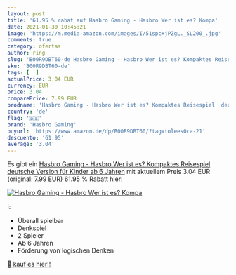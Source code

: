 ```yaml
---
layout: post
title: '61.95 % rabat auf Hasbro Gaming - Hasbro Wer ist es? Kompa'
date: 2021-01-30 10:45:21
image: 'https://m.media-amazon.com/images/I/51spc+jPZgL._SL200_.jpg'
comments: true
category: ofertas
author: ring
slug: 'B00R9DBT60-de Hasbro Gaming - Hasbro Wer ist es? Kompaktes Reisespiel...'
sku: 'B00R9DBT60-de'
tags: [  ]
actualPrice: 3.04 EUR
currency: EUR
price: 3.04
comparePrice: 7.99 EUR
prodname: 'Hasbro Gaming - Hasbro Wer ist es? Kompaktes Reisespiel  deutsche Version für Kinder ab 6 Jahren'
country: 'de'
flag: '🇩🇪'
brand: 'Hasbro Gaming'
buyurl: 'https://www.amazon.de/dp/B00R9DBT60/?tag=tolees0ca-21'
descuento: '61.95'
average: '3.04'
---
```


Es gibt ein [Hasbro Gaming - Hasbro Wer ist es? Kompaktes Reisespiel  deutsche Version für Kinder ab 6 Jahren](https://www.amazon.de/dp/B00R9DBT60/?tag=tolees0ca-21) mit aktuellem Preis 3.04 EUR (original: 7.99 EUR) 61.95 % Rabatt hier:

[![Hasbro Gaming - Hasbro Wer ist es? Kompa](https://m.media-amazon.com/images/I/51spc+jPZgL._SL200_.jpg)](https://www.amazon.de/dp/B00R9DBT60/?tag=tolees0ca-21)

ℹ️:

- Überall spielbar
- Denkspiel
- 2 Spieler
- Ab 6 Jahren
- Förderung von logischen Denken

[🛒 kauf es hier!!](https://www.amazon.de/dp/B00R9DBT60/?tag=tolees0ca-21)

